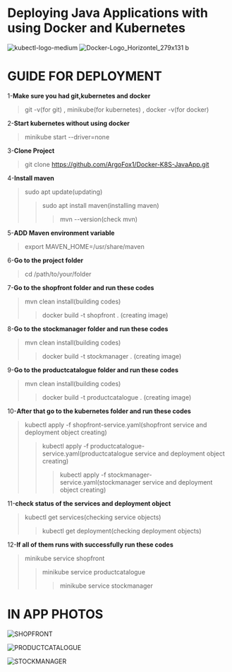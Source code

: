 # Deploying Java Applications with using Docker and Kubernetes
![kubectl-logo-medium](https://github.com/ArgoFox1/Docker-K8S-JavaApp/assets/105239243/ecc34f05-edc2-46ea-ba85-25a9558954dd)
![Docker-Logo_Horizontel_279x131 b](https://github.com/ArgoFox1/Docker-K8S-JavaApp/assets/105239243/2c3f991f-1066-4f3f-9221-9b4ae5a9e795)

# GUIDE FOR DEPLOYMENT
1-**Make sure you had git,kubernetes and docker**

>git -v(for git) , minikube(for kubernetes) , docker -v(for docker)

2-**Start kubernetes without using docker**

> minikube start --driver=none

3-**Clone Project**

>git clone https://github.com/ArgoFox1/Docker-K8S-JavaApp.git

4-**Install maven**

>sudo apt update(updating)
>>sudo apt install maven(installing maven)
>>>mvn --version(check mvn)

5-**ADD Maven environment variable**
>export MAVEN_HOME=/usr/share/maven

6-**Go to the project folder**
>cd /path/to/your/folder

7-**Go to the shopfront folder and run these codes**

>mvn clean install(building codes)
>>docker build -t shopfront . (creating image)

8-**Go to the stockmanager folder and run these codes**

>mvn clean install(building codes)
>>docker build -t stockmanager . (creating image)

9-**Go to the productcatalogue folder and run these codes**
>mvn clean install(building codes)
>>docker build -t productcatalogue . (creating image)

10-**After that go to the kubernetes folder and run these codes**
>kubectl apply -f shopfront-service.yaml(shopfront service and deployment object creating)
>>kubectl apply -f productcatalogue-service.yaml(productcatalogue service and deployment object creating)
>>>kubectl apply -f stockmanager-service.yaml(stockmanager service and deployment object creating)

11-**check status of the services and deployment object**
>kubectl get services(checking service objects)
>>kubectl get deployment(checking deployment objects)

12-**If all of them runs with successfully run these codes**
>minikube service shopfront
>>minikube service productcatalogue
>>>minikube service stockmanager

# IN APP PHOTOS
![SHOPFRONT](https://github.com/ArgoFox1/Docker-K8S-JavaApp/assets/105239243/a2da1e4c-29a0-47de-bc8e-1b6dbecffc93)

![PRODUCTCATALOGUE](https://github.com/ArgoFox1/Docker-K8S-JavaApp/assets/105239243/9788bce4-84f2-47b2-b401-995f2800f3d0)

![STOCKMANAGER](https://github.com/ArgoFox1/Docker-K8S-JavaApp/assets/105239243/81e034b9-973c-4025-bf72-dc69a1a34d4a)
